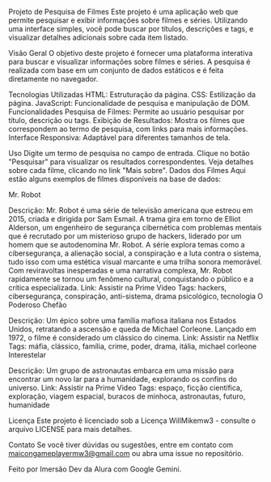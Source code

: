 Projeto de Pesquisa de Filmes
Este projeto é uma aplicação web que permite pesquisar e exibir informações sobre filmes e séries. Utilizando uma interface simples, você pode buscar por títulos, descrições e tags, e visualizar detalhes adicionais sobre cada item listado.

Visão Geral
O objetivo deste projeto é fornecer uma plataforma interativa para buscar e visualizar informações sobre filmes e séries. A pesquisa é realizada com base em um conjunto de dados estáticos e é feita diretamente no navegador.

Tecnologias Utilizadas
HTML: Estruturação da página.
CSS: Estilização da página.
JavaScript: Funcionalidade de pesquisa e manipulação de DOM.
Funcionalidades
Pesquisa de Filmes: Permite ao usuário pesquisar por título, descrição ou tags.
Exibição de Resultados: Mostra os filmes que correspondem ao termo de pesquisa, com links para mais informações.
Interface Responsiva: Adaptável para diferentes tamanhos de tela.

Uso
Digite um termo de pesquisa no campo de entrada.
Clique no botão "Pesquisar" para visualizar os resultados correspondentes.
Veja detalhes sobre cada filme, clicando no link "Mais sobre".
Dados dos Filmes
Aqui estão alguns exemplos de filmes disponíveis na base de dados:

Mr. Robot

Descrição: Mr. Robot é uma série de televisão americana que estreou em 2015, criada e dirigida por Sam Esmail. A trama gira em torno de Elliot Alderson, um engenheiro de segurança cibernética com problemas mentais que é recrutado por um misterioso grupo de hackers, liderado por um homem que se autodenomina Mr. Robot. A série explora temas como a cibersegurança, a alienação social, a conspiração e a luta contra o sistema, tudo isso com uma estética visual marcante e uma trilha sonora memorável. Com reviravoltas inesperadas e uma narrativa complexa, Mr. Robot rapidamente se tornou um fenômeno cultural, conquistando o público e a crítica especializada.
Link: Assistir na Prime Video
Tags: hackers, cibersegurança, conspiração, anti-sistema, drama psicológico, tecnologia
O Poderoso Chefão

Descrição: Um épico sobre uma família mafiosa italiana nos Estados Unidos, retratando a ascensão e queda de Michael Corleone. Lançado em 1972, o filme é considerado um clássico do cinema.
Link: Assistir na Netflix
Tags: máfia, clássico, família, crime, poder, drama, itália, michael corleone
Interestelar

Descrição: Um grupo de astronautas embarca em uma missão para encontrar um novo lar para a humanidade, explorando os confins do universo.
Link: Assistir na Prime Video
Tags: espaço, ficção científica, exploração, viagem espacial, buracos de minhoca, astronautas, futuro, humanidade

Licença
Este projeto é licenciado sob a Licença WillMikemw3 - consulte o arquivo LICENSE para mais detalhes.

Contato
Se você tiver dúvidas ou sugestões, entre em contato com maicongameplayermw3@gmail.com ou abra uma issue no repositório.

Feito por
Imersão Dev da Alura com Google Gemini.
